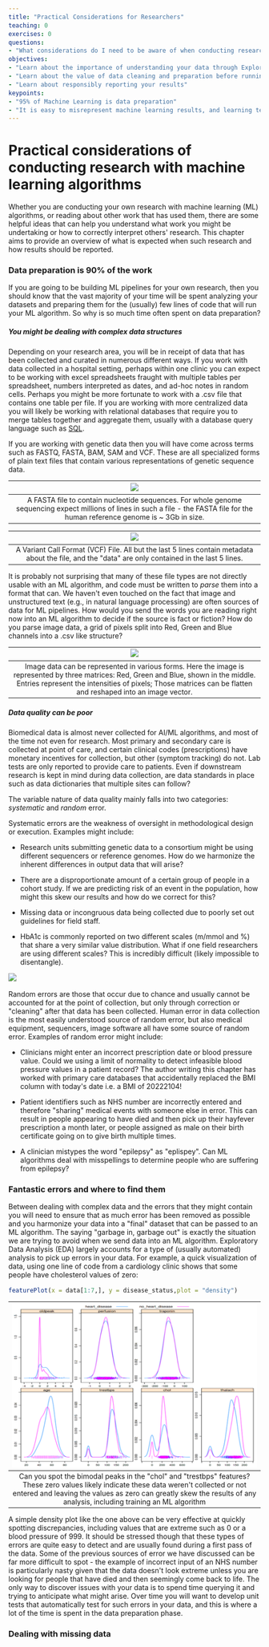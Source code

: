 ```yaml
---
title: "Practical Considerations for Researchers"
teaching: 0
exercises: 0
questions:
- "What considerations do I need to be aware of when conducting research with AI"
objectives:
- "Learn about the importance of understanding your data through Exploratory Data Analysis (EDA)"
- "Learn about the value of data cleaning and preparation before running machine learning pipelines"
- "Learn about responsibly reporting your results" 
keypoints:
- "95% of Machine Learning is data preparation"
- "It is easy to misrepresent machine learning results, and learning techniques such as building confusion matrices, ROC curves and common metrics will help you interpret most ML results"
---
```


# Practical considerations of conducting research with machine learning algorithms

Whether you are conducting your own research with machine learning (ML) algorithms, or reading about other work that has used them, there are some helpful ideas that can help you understand what work you might be undertaking or how to correctly interpret others' research. This chapter aims to provide an overview of what is expected when such research and how results should be reported.

### Data preparation is 90% of the work

If you are going to be building ML pipelines for your own research, then you should know that the vast majority of your time will be spent analyzing your datasets and preparing them for the (usually) few lines of code that will run your ML algorithm. So why is so much time often spent on data preparation? 

##### You might be dealing with complex data structures

Depending on your research area, you will be in receipt of data that has been collected and curated in numerous different ways. If you work with data collected in a hospital setting, perhaps within one clinic you can expect to be working with excel spreadsheets fraught with multiple tables per spreadsheet, numbers interpreted as dates, and ad-hoc notes in random cells. Perhaps you might be more fortunate to work with a .csv file that contains one table per file. If you are working with more centralized data you will likely be working with relational databases that require you to merge tables together and aggregate them, usually with a database query language such as [SQL](https://www.w3schools.com/sql/). 



If you are working with genetic data then you will have come across terms such as FASTQ, FASTA, BAM, SAM and VCF. These are all specialized forms of plain text files that contain various representations of genetic sequence data. 


| ![](https://www.ncbi.nlm.nih.gov/WebSub/html/defline_magnified.jpg) | 
|:--:| 
|A FASTA file to contain nucleotide sequences. For whole genome sequencing expect millions of lines in such a file - the FASTA file for the human reference genome is ~ 3Gb in size. |

| ![](https://www.researchgate.net/profile/Hatem-Elshazly/publication/316063749/figure/fig6/AS:482425542320134@1492030620618/shows-an-example-VCF-file-For-more-details-about-VCF-files-refer-to-the-specification.png) | 
|:--:| 
|A Variant Call Format (VCF) File. All but the last 5 lines contain metadata about the file, and the "data" are only contained in the last 5 lines. |

It is probably not surprising that many of these file types are not directly usable with an ML algorithm, and code must be written to *parse* them into a format that can. We haven't even touched on the fact that image and unstructured text (e.g., in natural language processing) are often sources of data for ML pipelines. How would you send the words you are reading right now into an ML algorithm to decide if the source is fact or fiction? How do you parse image data, a grid of pixels split into Red, Green and Blue channels into a .csv like structure?

| ![](https://necromuralist.github.io/neural_networks/posts/image-to-vector/image2vector_kiank.png) |
|:--:|
|Image data can be represented in various forms. Here the image is represented by three matrices: Red, Green and Blue, shown in the middle. Entries represent the intensities of pixels; Those matrices can be flatten and reshaped into an image vector. |

##### Data quality can be poor

Biomedical data is almost never collected for AI/ML algorithms, and most of the time not even for research. Most primary and secondary care is collected at point of care, and certain clinical codes (prescriptions) have monetary incentives for collection, but other (symptom tracking) do not. Lab tests are only reported to provide care to patients. Even if downstream research is kept in mind during data collection, are data standards in place such as data dictionaries that multiple sites can follow? 

The variable nature of data quality mainly falls into two categories: *systematic* and *random* error. 

Systematic errors are the weakness of oversight in methodological design or execution. Examples might include: 

- Research units submitting genetic data to a consortium might be using different sequencers or reference genomes. How do we harmonize the inherent differences in output data that will arise?

- There are a disproportionate amount of a certain group of people in a cohort study. If we are predicting risk of an event in the population, how might this skew our results and how do we correct for this?

- Missing data or incongruous data being collected due to poorly set out guidelines for field staff.

- HbA1c is commonly reported on two different scales (m/mmol and %) that share a very similar value distribution. What if one field researchers are using different scales? This is incredibly difficult (likely impossible to disentangle).

![](https://www.diabetes.co.uk/images/hba1c-chart.jpg)

Random errors are those that occur due to chance and usually cannot be accounted for at the point of collection, but only through correction or "cleaning" after that data has been collected. Human error in data collection is the most easily understood source of random error, but also medical equipment, sequencers, image software all have some source of random error. Examples of random error might include:

- Clinicians might enter an incorrect prescription date or blood pressure value. Could we using a limit of normality to detect infeasible blood pressure values in a patient record? The author writing this chapter has worked with primary care databases that accidentally replaced the BMI column with today's date i.e. a BMI of 20222104!

- Patient identifiers such as NHS number are incorrectly entered and therefore "sharing" medical events with someone else in error. This can result in people appearing to have died and then pick up their hayfever prescription a month later, or people assigned as male on their birth certificate going on to give birth multiple times.

- A clinician mistypes the word "epilepsy" as "eplispey". Can ML algorithms deal with misspellings to determine people who are suffering from epilepsy?

### Fantastic errors and where to find them

Between dealing with complex data and the errors that they might contain you will need to ensure that as much error has been removed as possible and you harmonize your data into a "final" dataset that can be passed to an ML algorithm. The saying "garbage in, garbage out" is exactly the situation we are trying to avoid when we send data into an ML algorithm. Exploratory Data Analysis (EDA) largely accounts for a type of (usually automated) analysis to pick up errors in your data. For example, a quick visualization of data, using one line of code from a cardiology clinic shows that some people have cholesterol values of zero:

```r
featurePlot(x = data[1:7,], y = disease_status,plot = "density")
```
![](../fig/EDAplot.png) |
|:--:| 
|Can you spot the bimodal peaks in the "chol" and "trestbps" features? These zero values likely indicate these data weren't collected or not entered and leaving the values as zero can greatly skew the results of any analysis, including training an ML algorithm |

A simple density plot like the one above can be very effective at quickly spotting discrepancies, including values that are extreme such as 0 or a blood pressure of 999. It should be stressed though that these types of errors are quite easy to detect and are usually found during a first pass of the data. Some of the previous sources of error we have discussed can be far more difficult to spot - the example of incorrect input of an NHS number is particularly nasty given that the data doesn't look extreme unless you are looking for people that have died and then seemingly come back to life. The only way to discover issues with your data is to spend time querying it and trying to anticipate what might arise. Over time you will want to develop unit tests that automatically test for such errors in your data, and this is where a lot of the time is spent in the data preparation phase.

### Dealing with missing data



